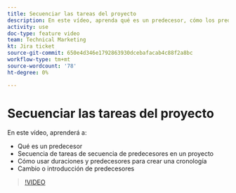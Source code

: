 ```yaml
---
title: Secuenciar las tareas del proyecto
description: En este vídeo, aprenda qué es un predecesor, cómo los predecesores secuencian las tareas de un proyecto, cómo utilizar duraciones y predecesores para crear una cronología, cómo cambiar o introducir predecesores
activity: use
doc-type: feature video
team: Technical Marketing
kt: Jira ticket
source-git-commit: 650e4d346e1792863930dcebafacab4c88f2a8bc
workflow-type: tm+mt
source-wordcount: '78'
ht-degree: 0%

---
```


# Secuenciar las tareas del proyecto

En este vídeo, aprenderá a:

* Qué es un predecesor
* Secuencia de tareas de secuencia de predecesores en un proyecto
* Cómo usar duraciones y predecesores para crear una cronología
* Cambio o introducción de predecesores

>[!VIDEO](https://video.tv.adobe.com/v/335091/?quality=12&learn=on)